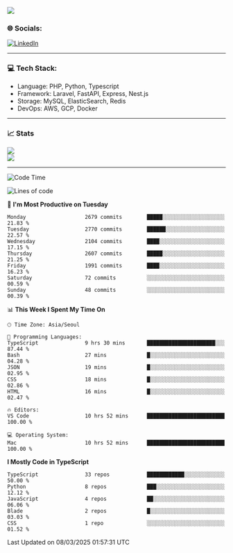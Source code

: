 <!--[![](https://visitcount.itsvg.in/api?id=jin-wk&icon=7&color=12)](https://visitcount.itsvg.in)-->
<!--[![Hits](https://hits.seeyoufarm.com/api/count/incr/badge.svg?url=https%3A%2F%2Fgithub.com%2Fjin-wk&count_bg=%235F625C&title_bg=%23555555&icon=github.svg&icon_color=%23E7E7E7&title=Hits&edge_flat=false)](https://hits.seeyoufarm.com)-->
![](https://komarev.com/ghpvc/?username=jin-wk&color=lightgrey&style=for-the-badge)

### 🌐 Socials:
[![LinkedIn](https://img.shields.io/badge/LinkedIn-%230077B5.svg?logo=linkedin&logoColor=white)](https://linkedin.com/in/jinwook-lee-242625241) 

---

### 💻 Tech Stack:
  - Language: PHP, Python, Typescript
  - Framework: Laravel, FastAPI, Express, Nest.js
  - Storage: MySQL, ElasticSearch, Redis
  - DevOps: AWS, GCP, Docker

---

### 📈 Stats
![](https://github-readme-stats.vercel.app/api?username=jin-wk&theme=dark&hide_border=true&include_all_commits=true&count_private=true)<br/>
![](https://github-readme-streak-stats.herokuapp.com/?user=jin-wk&theme=dark&hide_border=true)<br/>

---

<!--START_SECTION:waka-->
![Code Time](http://img.shields.io/badge/Code%20Time-2%2C057%20hrs%208%20mins-blue)

![Lines of code](https://img.shields.io/badge/From%20Hello%20World%20I%27ve%20Written-4.3%20million%20lines%20of%20code-blue)

📅 **I'm Most Productive on Tuesday** 

```text
Monday                   2679 commits        █████░░░░░░░░░░░░░░░░░░░░   21.83 % 
Tuesday                  2770 commits        ██████░░░░░░░░░░░░░░░░░░░   22.57 % 
Wednesday                2104 commits        ████░░░░░░░░░░░░░░░░░░░░░   17.15 % 
Thursday                 2607 commits        █████░░░░░░░░░░░░░░░░░░░░   21.25 % 
Friday                   1991 commits        ████░░░░░░░░░░░░░░░░░░░░░   16.23 % 
Saturday                 72 commits          ░░░░░░░░░░░░░░░░░░░░░░░░░   00.59 % 
Sunday                   48 commits          ░░░░░░░░░░░░░░░░░░░░░░░░░   00.39 % 
```


📊 **This Week I Spent My Time On** 

```text
🕑︎ Time Zone: Asia/Seoul

💬 Programming Languages: 
TypeScript               9 hrs 30 mins       ██████████████████████░░░   87.44 % 
Bash                     27 mins             █░░░░░░░░░░░░░░░░░░░░░░░░   04.28 % 
JSON                     19 mins             █░░░░░░░░░░░░░░░░░░░░░░░░   02.95 % 
CSS                      18 mins             █░░░░░░░░░░░░░░░░░░░░░░░░   02.86 % 
HTML                     16 mins             █░░░░░░░░░░░░░░░░░░░░░░░░   02.47 % 

🔥 Editors: 
VS Code                  10 hrs 52 mins      █████████████████████████   100.00 % 

💻 Operating System: 
Mac                      10 hrs 52 mins      █████████████████████████   100.00 % 
```

**I Mostly Code in TypeScript** 

```text
TypeScript               33 repos            ████████████░░░░░░░░░░░░░   50.00 % 
Python                   8 repos             ███░░░░░░░░░░░░░░░░░░░░░░   12.12 % 
JavaScript               4 repos             ██░░░░░░░░░░░░░░░░░░░░░░░   06.06 % 
Blade                    2 repos             █░░░░░░░░░░░░░░░░░░░░░░░░   03.03 % 
CSS                      1 repo              ░░░░░░░░░░░░░░░░░░░░░░░░░   01.52 % 
```




 Last Updated on 08/03/2025 01:57:31 UTC
<!--END_SECTION:waka-->
